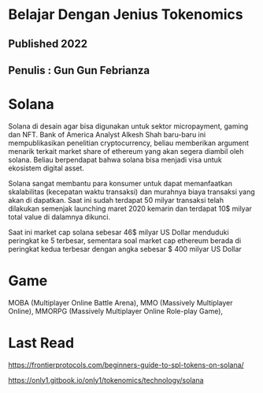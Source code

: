 # Belajar Dengan Jenius Tokenomics

## Published 2022

## Penulis : Gun Gun Febrianza

# Solana



Solana di desain agar bisa digunakan untuk sektor micropayment, gaming dan NFT. Bank of America Analyst Alkesh Shah baru-baru ini mempublikasikan penelitian cryptocurrency, beliau memberikan argument menarik terkait market share of ethereum yang akan segera diambil oleh solana. Beliau berpendapat bahwa solana bisa menjadi visa untuk ekosistem digital asset.

Solana sangat membantu para konsumer untuk dapat memanfaatkan skalabilitas (kecepatan waktu transaksi) dan murahnya biaya transaksi yang akan di dapatkan. Saat ini sudah terdapat 50 milyar transaksi telah dilakukan semenjak launching maret 2020 kemarin dan terdapat 10$ milyar total value di dalamnya dikunci.

Saat ini market cap solana sebesar 46$ milyar US Dollar menduduki peringkat ke 5 terbesar, sementara soal market cap ethereum berada di peringkat kedua terbesar dengan angka sebesar $ 400 milyar US Dollar



# Game

MOBA (Multiplayer Online Battle Arena), MMO (Massively Multiplayer Online), MMORPG (Massively Multiplayer Online Role-play Game), 



# Last Read

https://frontierprotocols.com/beginners-guide-to-spl-tokens-on-solana/

https://only1.gitbook.io/only1/tokenomics/technology/solana
